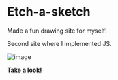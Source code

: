 # Etch-a-sketch

Made a fun drawing site for myself!

Second site where I implemented JS.

![image](https://user-images.githubusercontent.com/82679505/177889861-c18ba3f1-7596-4d78-8264-2fd62bb2579e.png)


**[Take a look!](https://jiritrinh.github.io/Etch-a-sketch/)**





